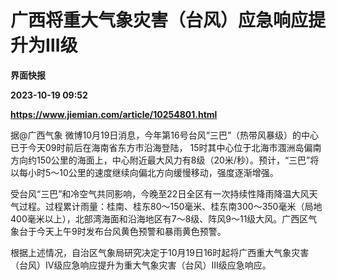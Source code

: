 # 广西将重大气象灾害（台风）应急响应提升为Ⅲ级
**界面快报**

**2023-10-19 09:52**

**https://www.jiemian.com/article/10254801.html**

据@广西气象 微博10月19日消息，今年第16号台风“三巴”（热带风暴级）的中心已于今天09时前后在海南省东方市沿海登陆， 15时其中心位于北海市涠洲岛偏南方向约150公里的海面上，中心附近最大风力有8级（20米/秒）。预计，“三巴”将以每小时5～10公里的速度继续向偏北方向缓慢移动，强度逐渐增强。

受台风“三巴”和冷空气共同影响，今晚至22日全区有一次持续性降雨降温大风天气过程。过程累计雨量：桂南、桂东80～150毫米、桂东南300～350毫米（局地400毫米以上），北部湾海面和沿海地区有7～8级、阵风9～11级大风。广西区气象台于今天上午9时发布台风黄色预警和暴雨黄色预警。

根据上述情况，自治区气象局研究决定于10月19日16时起将广西重大气象灾害（台风）Ⅳ级应急响应提升为重大气象灾害（台风）Ⅲ级应急响应。
